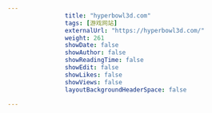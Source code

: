 ---
                title: "hyperbowl3d.com"
                tags: [游戏网站]
                externalUrl: "https://hyperbowl3d.com/"
                weight: 261
                showDate: false
                showAuthor: false
                showReadingTime: false
                showEdit: false
                showLikes: false
                showViews: false
                layoutBackgroundHeaderSpace: false
                ---

